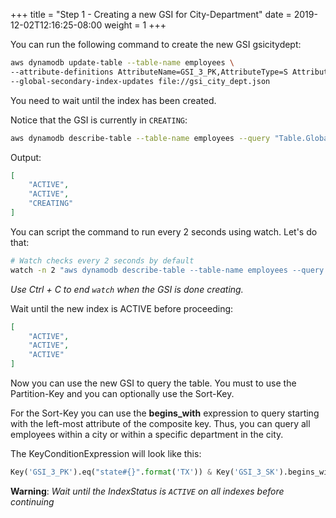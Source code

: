 +++
title = "Step 1 - Creating a new GSI for City-Department"
date = 2019-12-02T12:16:25-08:00
weight = 1
+++


You can run the following command to create the new GSI gsicitydept:
```bash
aws dynamodb update-table --table-name employees \
--attribute-definitions AttributeName=GSI_3_PK,AttributeType=S AttributeName=GSI_3_SK,AttributeType=S \
--global-secondary-index-updates file://gsi_city_dept.json
```
You need to wait until the index has been created.

Notice that the GSI is currently in ```CREATING```:
```bash
aws dynamodb describe-table --table-name employees --query "Table.GlobalSecondaryIndexes[].IndexStatus"
```
Output:
```json
[
    "ACTIVE",
    "ACTIVE",
    "CREATING"
]
```
You can script the command to run every 2 seconds using watch. Let's do that:
```bash
# Watch checks every 2 seconds by default
watch -n 2 "aws dynamodb describe-table --table-name employees --query \"Table.GlobalSecondaryIndexes[].IndexStatus\""
```
*Use Ctrl + C to end ```watch``` when the GSI is done creating.*

Wait until the new index is ACTIVE before proceeding:
```json
[
    "ACTIVE",
    "ACTIVE",
    "ACTIVE"
]
```
Now you can use the new GSI to query the table. You must to use the Partition-Key and you can optionally use the Sort-Key.

For the Sort-Key you can use the **begins_with** expression to query starting with the left-most attribute of the composite key. Thus, you can query all employees within a city or within a specific department in the city.

The KeyConditionExpression will look like this:
```py
Key('GSI_3_PK').eq("state#{}".format('TX')) & Key('GSI_3_SK').begins_with('Indianapolis')
```
**Warning**: *Wait until the IndexStatus is ```ACTIVE``` on all indexes before continuing*
